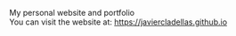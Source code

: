 My personal website and portfolio <br>
You can visit the website at: https://javiercladellas.github.io
